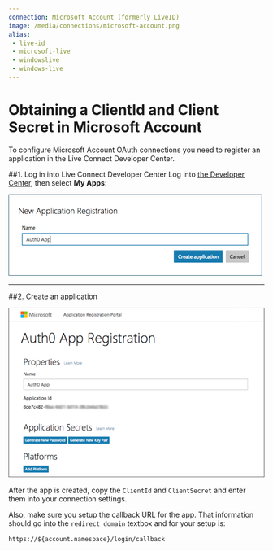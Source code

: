 ```yaml
---
connection: Microsoft Account (formerly LiveID)
image: /media/connections/microsoft-account.png
alias:
 - live-id
 - microsoft-live
 - windowslive
 - windows-live
---
```


# Obtaining a ClientId and Client Secret in Microsoft Account

To configure Microsoft Account OAuth connections you need to register an application in the Live Connect Developer Center.

##1. Log in into Live Connect Developer Center
Log into [the Developer Center](https://account.live.com/developers/applications), then select __My Apps__:

![](/media/articles/connections/social/microsoft-account/ma-portal-1.png)

---

##2. Create an application

![](/media/articles/connections/social/microsoft-account/ma-portal-2.png)

After the app is created, copy the `ClientId` and `ClientSecret` and enter them into your connection settings.

Also, make sure you setup the callback URL for the app. That information should go into the `redirect domain` textbox and for your setup is:

	https://${account.namespace}/login/callback
